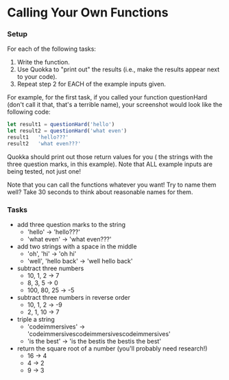 # Calling Your Own Functions

### Setup

For each of the following tasks:

1. Write the function.
2. Use Quokka to "print out" the results (i.e., make the results appear next to your code).
3. Repeat step 2 for EACH of the example inputs given.

For example, for the first task, if you called your function questionHard (don't call it that, that's a terrible name), your screenshot would look like the following code:

```javascript
let result1 = questionHard('hello')
let result2 = questionHard('what even')
result1   'hello???'
result2   'what even???'
```

Quokka should print out those return values for you ( the strings with the three question marks, in this example). Note that ALL example inputs are being tested, not just one!

Note that you can call the functions whatever you want! Try to name them well? Take 30 seconds to think about reasonable names for them.


### Tasks

* add three question marks to the string
  * 'hello' -> 'hello???'
  * 'what even' -> 'what even???'
* add two strings with a space in the middle
  * 'oh', 'hi' -> 'oh hi'
  * 'well', 'hello back' -> 'well hello back'
* subtract three numbers
  * 10, 1, 2 -> 7
  * 8, 3, 5 -> 0
  * 100, 80, 25 -> -5
* subtract three numbers in reverse order
  * 10, 1, 2 -> -9
  * 2, 1, 10 -> 7
* triple a string
  * 'codeimmersives' -> 'codeimmersivescodeimmersivescodeimmersives'
  * 'is the best' -> 'is the bestis the bestis the best'
* return the square root of a number (you'll probably need research!)
  * 16 -> 4
  * 4 -> 2
  * 9 -> 3
